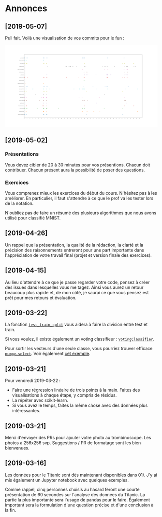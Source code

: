 # Annonces

## [2019-05-07]

Pull fait.  Voilà une visualisation de vos commits pour le fun :

![commits](commits.png)


## [2019-05-02]

### Présentations

Vous devez cibler de 20 à 30 minutes pour vos présentions.  Chacun
doit contribuer.  Chacun présent aura la possibilité de poser des
questions.

### Exercices

Vous comprenez mieux les exercices du début du cours.  N'hésitez pas à
les améliorer.  En particulier, il faut s'attendre à ce que le prof va
les tester lors de la notation.

N'oubliez pas de faire un résumé des plusieurs algorithmes que nous
avons utilisé pour classifié MNIST.


## [2019-04-26]

Un rappel que la présentation, la qualité de la rédaction, la clarté
et la précision des raisonnements entreront pour une part importante
dans l'appréciation de votre travail final (projet et version finale
des exercices).


## [2019-04-15]

Au lieu d'attendre à ce que je passe regarder votre code, pensez à
créer des issues dans lesquelles vous me tagez.  Ainsi vous aurez un
retour beaucoup plus rapide et, de mon côté, je saurai ce que vous
pensez est prêt pour mes retours et évaluation.


## [2019-03-22]

La fonction
[`test_train_split`](https://scikit-learn.org/stable/modules/generated/sklearn.model_selection.train_test_split.html)
vous aidera à faire la division entre test et train.

Si vous voulez, il existe également un voting classifieur :
[`VotingClassifier`](https://scikit-learn.org/stable/modules/ensemble.html#voting-classifier).

Pour sortir les vecteurs d'une seule classe, vous pourriez trouver
efficace
[`numpy.select`](https://docs.scipy.org/doc/numpy/reference/generated/numpy.select.html).
Voir également [cet
exemple](https://scikit-learn.org/stable/auto_examples/preprocessing/plot_function_transformer.html).


## [2019-03-21]

Pour vendredi 2019-03-22 :
* Faire une régression linéaire de trois points à la main.  Faites des visualisations à chaque étape, y compris de résidus.
* La répéter avec scikit-learn.
* Si vous avez le temps, faites la même chose avec des données plus intéressantes.

## [2019-03-21]

Merci d'envoyer des PRs pour ajouter votre photo au trombinoscope.
Les photos à 256x256 svp.  Suggestions / PR de formatage sont les bien
bienvenues.


## [2019-03-16]

Les données pour le Titanic sont dès maintenant disponibles dans 01/.
J'y ai mis également un Jupyter notebook avec quelques exemples.

Comme rappel, cinq personnes choisis au hasard feront une courte
présentation de 60 secondes sur l'analyse des données du Titanic.  La
partie la plus importante sera l'usage de pandas pour le faire.
Également important sera la formulation d'une question précise et
d'une conclusion à la fin.
